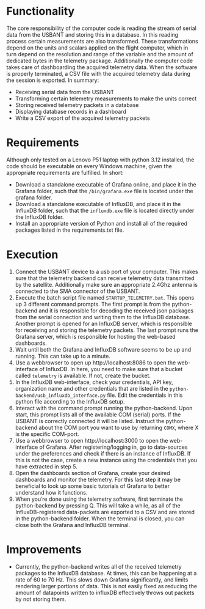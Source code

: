 # Functionality
The core responsibility of the computer code is reading the stream of serial data from the USBANT and storing this in a database. In this reading process certain measurements are also transformed. These transformations depend on the units and scalars applied on the flight computer, which in turn depend on the resolution and range of the variable and the amount of dedicated bytes in the telemetry package. Additionally the computer code takes care of dashboarding the acquired telemetry data. When the software is properly terminated, a CSV file with the acquired telemetry data during the session is exported. In summary:
 - Receiving serial data from the USBANT
 - Transforming certain telemetry measurements to make the units correct
 - Storing received telemetry packets in a database
 - Displaying database records in a dashboard
 - Write a CSV export of the acquired telemetry packets

# Requirements
Although only tested on a Lenovo P51 laptop with python 3.12 installed, the code should be executable on every Windows machine, given the appropriate requirements are fulfilled. In short:
 - Download a standalone executable of Grafana online, and place it in the Grafana folder, such that the `/bin/grafana.exe` file is located under the grafana folder.
 - Download a standalone executable of InfluxDB, and place it in the InfluxDB folder, such that the `influxdb.exe` file is located directly under the InfluxDB folder.
 - Install an appropriate version of Python and install all of the required packages listed in the requirements.txt file.

# Execution
1. Connect the USBANT device to a usb port of your computer. This makes sure that the telemetry backend can receive telemetry data transmitted by the satellite. Additionally make sure an appropriate 2.4Ghz antenna is connected to the SMA connector of the USBANT.
2. Execute the batch script file named `STARTUP_TELEMETRY.bat`. This opens up 3 different command prompts. The first prompt is from the python-backend and it is responsible for decoding the received json packages from the serial connection and writing them to the InfluxDB database. Another prompt is opened for an InfluxDB server, which is responsible for receiving and storing the telemetry packets. The last prompt runs the Grafana server, which is responsible for hosting the web-based dashboards. 
3. Wait until both the Grafana and InfluxDB software seems to be up and running. This can take up to a minute.
4. Use a webbrowser to open up http://localhost:8086 to open the web-interface of InfluxDB. In here, you need to make sure that a bucket called `telemetry` is available. If not, create the bucket.
5. In the InfluxDB web-interface, check your credentials, API key, organization name and other credentials that are listed in the `python-backend/usb_influxdb_interface.py` file. Edit the credentials in this python file according to the InfluxDB setup.
6. Interact with the command prompt running the python-backend. Upon start, this prompt lists all of the available COM (serial) ports. If the USBANT is correctly connected it will be listed. Instruct the python-backend about the COM port you want to use by returning `COMX`, where X is the specific COM-port.
7. Use a webbrowser to open http://localhost:3000 to open the web-interface of Grafana. After registering/logging in, go to data-sources under the preferences and check if there is an instance of InfluxDB. If this is not the case, create a new instance using the credentials that you have extracted in step 5.
8. Open the dashboards section of Grafana, create your desired dashboards and monitor the telemetry. For this last step it may be beneficial to look up some basic tutorials of Grafana to better understand how it functions.
9. When you’re done using the telemetry software, first terminate the python-backend by pressing Q. This will take a while, as all of the InfluxDB-registered data-packets are exported to a CSV and are stored in the python-backend folder. When the terminal is closed, you can close both the Grafana and InfluxDB terminal.


# Improvements
 - Currently, the python-backend writes all of the received telemetry packages to the InfluxDB database. At times, this can be happening at a rate of 60 to 70 Hz. This slows down Grafana significantly, and limits rendering larger portions of data. This is not easily fixed as reducing the amount of datapoints written to influxDB effectively throws out packets by not storing them. 
